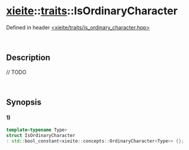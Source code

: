 # [xieite](../../xieite.md)\:\:[traits](../../traits.md)\:\:IsOrdinaryCharacter
Defined in header [<xieite/traits/is_ordinary_character.hpp>](../../../include/xieite/traits/is_ordinary_character.hpp)

&nbsp;

## Description
// TODO

&nbsp;

## Synopsis
#### 1)
```cpp
template<typename Type>
struct IsOrdinaryCharacter
: std::bool_constant<xieite::concepts::OrdinaryCharacter<Type>> {};
```

